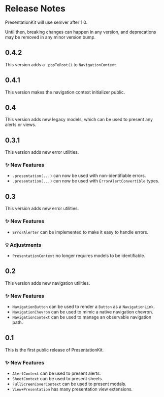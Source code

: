 # Release Notes

PresentationKit will use semver after 1.0. 

Until then, breaking changes can happen in any version, and deprecations may be removed in any minor version bump.



## 0.4.2

This version adds a `.popToRoot()` to `NavigationContext`.



## 0.4.1

This version makes the navigation context initializer public.



## 0.4

This version adds new legacy models, which can be used to present any alerts or views.



## 0.3.1

This version adds new error utilities.

### ✨ New Features

* `.presentation(...)` can now be used with non-identifiable errors.
* `.presentation(...)` can now be used with `ErrorAlertConvertible` types.



## 0.3

This version adds new error utilities.

### ✨ New Features

* `ErrorAlerter` can be implemented to make it easy to handle errors.

### 💡 Adjustments

* `PresentationContext` no longer requires models to be identifiable.



## 0.2

This version adds new navigation utilities.

### ✨ New Features

* `NavigationButton` can be used to render a `Button` as a `NavigationLink`.
* `NavigationChevron` can be used to mimic a native navigation chevron.
* `NavigationContext` can be used to manage an observable navigation path.



## 0.1

This is the first public release of PresentationKit.

### ✨ New Features

* `AlertContext` can be used to present alerts.
* `SheetContext` can be used to present sheets.
* `FullScreenCoverContext` can be used to present modals.
* `View+Presentation` has many presentation view extensions.
